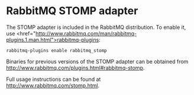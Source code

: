 # RabbitMQ STOMP adapter

The STOMP adapter is included in the RabbitMQ distribution.  To enable
it, use <href="http://www.rabbitmq.com/man/rabbitmq-plugins.1.man.html">rabbitmq-plugins</a>:

    rabbitmq-plugins enable rabbitmq_stomp

Binaries for previous versions of the STOMP adapter can be obtained
from
<http://www.rabbitmq.com/plugins.html#rabbitmq-stomp>.

Full usage instructions can be found at
<http://www.rabbitmq.com/stomp.html>.
